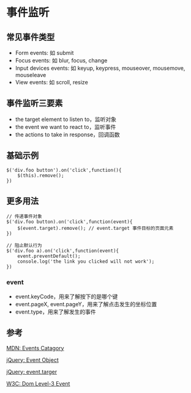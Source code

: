 # 事件监听

## 常见事件类型

* Form events: 如 submit
* Focus events: 如 blur, focus, change
* Input devices events: 如 keyup, keypress, mouseover, mousemove, mouseleave
* View events: 如 scroll, resize

## 事件监听三要素

* the target element to listen to，监听对象
* the event we want to react to，监听事件
* the actions to take in response，回调函数

## 基础示例

```
$('div.foo button').on('click',function(){
    $(this).remove();
})
```

## 更多用法

```
// 传递事件对象
$('div.foo button).on('click',function(event){
    $(event.target).remove(); // event.target 事件目标的页面元素
})
```

```
// 阻止默认行为
$('div.foo a).on('click',function(event){
    event.preventDefault();
    console.log('the link you clicked will not work');
})
```

### event

* event.keyCode，用来了解按下的是哪个键
* event.pageX, event.pageY，用来了解点击发生的坐标位置
* event.type，用来了解发生的事件

## 参考

[MDN: Events Catagory](https://developer.mozilla.org/en-US/docs/Web/Events#Categories)

[jQuery: Event Object](https://api.jquery.com/category/events/event-object/)

[jQuery: event.targer](https://api.jquery.com/event.target/)

[W3C: Dom Level-3 Event](https://www.w3.org/TR/DOM-Level-3-Events/)


